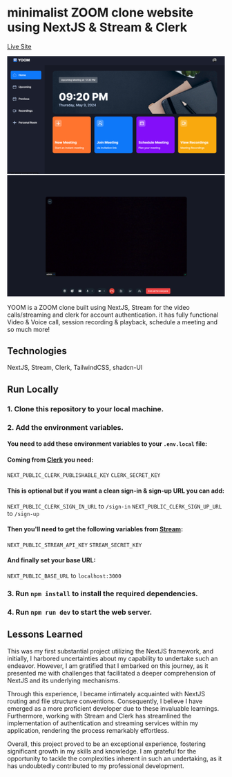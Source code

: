 # minimalist ZOOM clone website using NextJS & Stream & Clerk

[Live Site](https://yoom-henna.vercel.app)

![App Screenshot](./screenshots/Screenshot-1.png)
![App Screenshot](./screenshots/Screenshot-2.png)

YOOM is a ZOOM clone built using NextJS, Stream for the video calls/streaming and clerk for account authentication. it has fully functional Video & Voice call, session recording & playback, schedule a meeting and so much more!

## Technologies

NextJS, Stream, Clerk, TailwindCSS, shadcn-UI

## Run Locally

### 1. Clone this repository to your local machine.

### 2. Add the environment variables.

#### You need to add these environment variables to your `.env.local` file:

#### Coming from [Clerk](https://clerk.com) you need:

`NEXT_PUBLIC_CLERK_PUBLISHABLE_KEY`
`CLERK_SECRET_KEY`

#### This is optional but if you want a clean sign-in & sign-up URL you can add:

`NEXT_PUBLIC_CLERK_SIGN_IN_URL` to `/sign-in`
`NEXT_PUBLIC_CLERK_SIGN_UP_URL` to `/sign-up`

#### Then you'll need to get the following variables from [Stream](https://getstream.io):

`NEXT_PUBLIC_STREAM_API_KEY`
`STREAM_SECRET_KEY`

#### And finally set your base URL:

`NEXT_PUBLIC_BASE_URL` to `localhost:3000`

### 3. Run `npm install` to install the required dependencies.

### 4. Run `npm run dev` to start the web server.

## Lessons Learned

This was my first substantial project utilizing the NextJS framework, and initially, I harbored uncertainties about my capability to undertake such an endeavor. However, I am gratified that I embarked on this journey, as it presented me with challenges that facilitated a deeper comprehension of NextJS and its underlying mechanisms.

Through this experience, I became intimately acquainted with NextJS routing and file structure conventions. Consequently, I believe I have emerged as a more proficient developer due to these invaluable learnings. Furthermore, working with Stream and Clerk has streamlined the implementation of authentication and streaming services within my application, rendering the process remarkably effortless.

Overall, this project proved to be an exceptional experience, fostering significant growth in my skills and knowledge. I am grateful for the opportunity to tackle the complexities inherent in such an undertaking, as it has undoubtedly contributed to my professional development.
